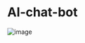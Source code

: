 # AI-chat-bot
![image](https://github.com/user-attachments/assets/e618dc8a-0196-42a1-a7ed-74c1b87a9364)


